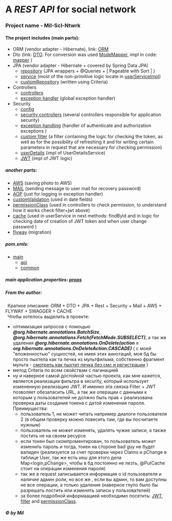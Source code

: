 # A *REST API* for social network
### Project name - Mil-Scl-Ntwrk
#### The project includes (main parts):
* ORM (vendor adapter - Hibernate), link: [ORM](https://github.com/NikitaStriga/Mil-Scl-Ntwrk/tree/master/common/src/main/java/q3df/mil/entities)
* Dto (link: [DTO](https://github.com/NikitaStriga/Mil-Scl-Ntwrk/tree/master/common/src/main/java/q3df/mil/dto). For conversion was used [ModeMapper](http://modelmapper.org/), impl in code: [mapper](https://github.com/NikitaStriga/Mil-Scl-Ntwrk/tree/master/common/src/main/java/q3df/mil/mapper) )
* JPA (vendor adapter - Hibernate + covered by Spring Data JPA)
  * [repository](https://github.com/NikitaStriga/Mil-Scl-Ntwrk/tree/master/common/src/main/java/q3df/mil/repository) (JPA wrappers + @Queries + | Pageable with Sort | )
  * [service](https://github.com/NikitaStriga/Mil-Scl-Ntwrk/tree/master/common/src/main/java/q3df/mil/service) (most of the non-primitive logic locate in [userServiceImpl](https://github.com/NikitaStriga/Mil-Scl-Ntwrk/blob/master/common/src/main/java/q3df/mil/service/impl/UserServiceImpl.java))
  * [customRepository](https://github.com/NikitaStriga/Mil-Scl-Ntwrk/blob/master/common/src/main/java/q3df/mil/repository/custom/impl/CustomRepositoryImpl.java) (written using Criteria) 
* Controllers
  * [controllers](https://github.com/NikitaStriga/Mil-Scl-Ntwrk/tree/master/api/src/main/java/q3df/mil/controller)
  * [exception handler](https://github.com/NikitaStriga/Mil-Scl-Ntwrk/blob/master/api/src/main/java/q3df/mil/controller/exception/GlobalExceptionHandler.java) (global exception handler)
* Security
  * [config](https://github.com/NikitaStriga/Mil-Scl-Ntwrk/blob/master/api/src/main/java/q3df/mil/security/configuration/WebSecurityConfiguration.java)
  * [security controllers](https://github.com/NikitaStriga/Mil-Scl-Ntwrk/tree/master/api/src/main/java/q3df/mil/security/controller) (several controllers responsible for application security)
  * [exception handling](https://github.com/NikitaStriga/Mil-Scl-Ntwrk/tree/master/api/src/main/java/q3df/mil/security/exceptionhandling) (handler of authenticate and authorization exceptions )
  * [custom filter](https://github.com/NikitaStriga/Mil-Scl-Ntwrk/blob/master/api/src/main/java/q3df/mil/security/filter/JwtTokenFilter.java) (a filter containing the logic for checking the token, as well as for the possibility of refreshing it and for writing certain parameters in request that are necessary for checking permission)
  * [userDetails](https://github.com/NikitaStriga/Mil-Scl-Ntwrk/blob/master/api/src/main/java/q3df/mil/security/service/UserServiceProvider.java) (impl of UserDetailsService)
  * [JWT](https://github.com/NikitaStriga/Mil-Scl-Ntwrk/blob/master/api/src/main/java/q3df/mil/security/util/TokenUtils.java) (impl of JWT logic)
##### another parts:
* [AWS](https://github.com/NikitaStriga/Mil-Scl-Ntwrk/tree/master/common/src/main/java/q3df/mil/amazon) (saving photo to AWS)
* [MAIL](https://github.com/NikitaStriga/Mil-Scl-Ntwrk/tree/master/common/src/main/java/q3df/mil/mail) (sending message to user mail for recovery password)
* [AOP](https://github.com/NikitaStriga/Mil-Scl-Ntwrk/blob/master/api/src/main/java/q3df/mil/aop/LoggingAspect.java) (just for logging in exception handler)
* [customValidation](https://github.com/NikitaStriga/Mil-Scl-Ntwrk/tree/master/common/src/main/java/q3df/mil/validators) (used in date fields)
* [permissionClass](https://github.com/NikitaStriga/Mil-Scl-Ntwrk/blob/master/api/src/main/java/q3df/mil/util/CustomPermission.java) (used in controllers to check permission, to understand how it works check filter+jwt above)
* [cache](https://github.com/NikitaStriga/Mil-Scl-Ntwrk/blob/master/common/src/main/java/q3df/mil/config/CaffeineConfig.java) (used in userService in next methods: findById and in logic for checking date of creation of JWT token  and when user change password  )
* [flyway](https://github.com/NikitaStriga/Mil-Scl-Ntwrk/tree/master/common/src/main/resources/fway/migration) (migration)
##### pom.xmls:
* [main](https://github.com/NikitaStriga/Mil-Scl-Ntwrk/blob/master/pom.xml)
  * [api](https://github.com/NikitaStriga/Mil-Scl-Ntwrk/blob/master/api/pom.xml)
  * [common](https://github.com/NikitaStriga/Mil-Scl-Ntwrk/tree/master/common)
##### main application.properties: [props](https://github.com/NikitaStriga/Mil-Scl-Ntwrk/blob/master/api/src/main/resources/application.properties)  
##### From the author:
&ensp;Краткое описание: ORM + DTO + JPA + Rest + Security + Mail + AWS + FLYWAY + SWAGGER + CACHE  
&ensp;Чтобы хотелось выделить в проекте:
* оптимизация запросов с помощью ***@org.hibernate.annotations.BatchSize***,
 ***@org.hibernate.annotations.Fetch(FetchMode.SUBSELECT)***, 
 а так же удаления  ***@org.hibernate.annotations.OnDelete(action = org.hibernate.annotations.OnDeleteAction.CASCADE)***
  ( с моей "вложенностью" сущностей, не имея этих аннотаций,
   моя бд бы просто пыхтела как та печка из мультфильма, собственно фрагмент мульта - [смотреть как пыхтит печка без смс и регистрации](https://youtu.be/iJzEJ7Oa_oI?t=1007) )
* метод Criteria по всем свойствам с пагинацией
* ну и наверное самой достойной частью проекта, как мне кажется, является реализация фильтра  в security, который использует измененную реализацию JWT. 
И именно эта связка Filter + JWT позволяет обезапасить URL, а так же операции с данными
 к которым у пользователей не должно быть прав + реализована проверка даты создания токена с датой изменения пароля.
 Преимущества:
  * пользователь 1, не может читать например диалоги пользователя 2 (в общем проверку можно повесить там, где вы посчитаете нужным)
  * пользователь не может изменять, удалять чужие записи, а также постить не на своем ресурсе
  * если токен был скомпроментирован, то пользователь может изменить пароль и тогда, токен на стороне bad guy не будет валиден (реализуется за счет проверки через Claims и pChange в таблице User, так же есть кеш для этого дела Map<login,pChange>, чтобы в бд постоянно не лезть, @PutCache стоит на операции изменения пароля)
  * так же в request записывается информация о id пользователя и наличие админ роли, но все же , если вы админ, то вам доступны не все операции, а только удаление (наверное глупо было бы разрешать постить или изменять записи у пользователей)
  * за более подробной информаацией необходимо посетить: [JWT](https://github.com/NikitaStriga/Mil-Scl-Ntwrk/blob/master/api/src/main/java/q3df/mil/security/util/TokenUtils.java), [filter](https://github.com/NikitaStriga/Mil-Scl-Ntwrk/blob/master/api/src/main/java/q3df/mil/security/filter/JwtTokenFilter.java) and [permissionClass](https://github.com/NikitaStriga/Mil-Scl-Ntwrk/blob/master/api/src/main/java/q3df/mil/util/CustomPermission.java).
##### _© by Mil_




 
  
